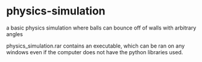 # physics-simulation
a basic physics simulation where balls can bounce off of walls with arbitrary angles

physics_simulation.rar contains an executable, which can be ran on any windows even if the computer does not have the python libraries used.

